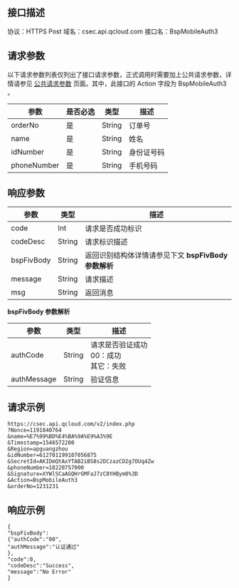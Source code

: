 ## 接口描述
协议：HTTPS Post
域名：csec.api.qcloud.com
接口名：BspMobileAuth3

## 请求参数
以下请求参数列表仅列出了接口请求参数，正式调用时需要加上公共请求参数，详情请参见 [公共请求参数]() 页面。其中，此接口的 Action 字段为 BspMobileAuth3 。

| 参数          | 是否必选   | 类型     | 描述    |
| ----------- | ---- | ------ | ----- |
| orderNo     | 是    | String | 订单号   |
| name        | 是    | String | 姓名    |
| idNumber    | 是    | String | 身份证号码 |
| phoneNumber | 是    | String | 手机号码  |

## 响应参数
| 参数         | 类型     | 描述                                 |
| ---------- | ------ | ---------------------------------- |
| code       | Int    | 请求是否成功标识                           |
| codeDesc   | String | 请求标识描述                             |
| bspFivBody | String | 返回识别结构体详情请参见下文 **bspFivBody 参数解析** |
| message    | String | 请求描述                               |
| msg        | String | 返回消息                               |

**bspFivBody 参数解析**

| 参数          | 类型     | 描述                   |
| ----------- | ------ | -------------------- |
| authCode    | String | 请求是否验证成功<br/>00：成功<br/>其它：失败 |
| authMessage | String | 验证信息                 |

## 请求示例
```
https://csec.api.qcloud.com/v2/index.php
?Nonce=1191840764
&name=%E7%99%BD%E4%BA%9A%E9%A3%9E
&Timestamp=1546572200
&Region=apguangzhou
&idNumber=612701199107056875
&SecretId=AKIDmQtAxYTAB2iBS8s2DCzazCD2g7OUq4Zw
&phoneNumber=18220757000
&Signature=XYWlSCaAGQHrGMFaJ7zC8YHBym8%3D
&Action=BspMobileAuth3
&orderNo=1231231
```

## 响应示例
```
{
"bspFivBody":
{"authCode":"00",
"authMessage":"认证通过"
},
"code":0,
"codeDesc":"Success",
"message":"No Error"
}
```
